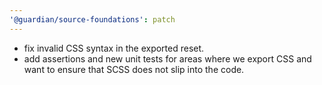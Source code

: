 ```yaml
---
'@guardian/source-foundations': patch
---
```


- fix invalid CSS syntax in the exported reset.
- add assertions and new unit tests for areas where we export CSS and want to ensure that SCSS does not slip into the code.
